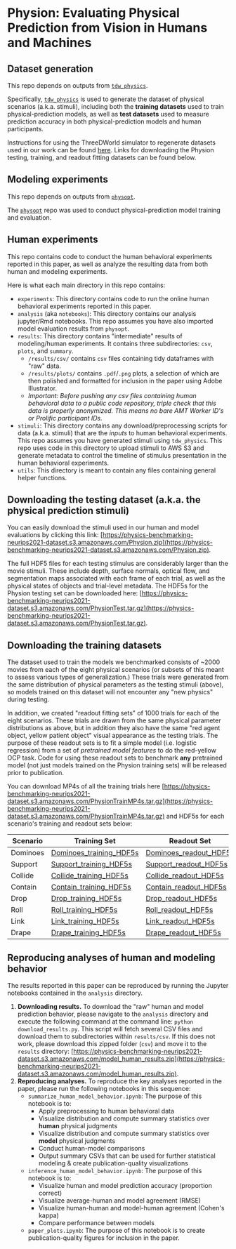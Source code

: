 # Physion: Evaluating Physical Prediction from Vision in Humans and Machines

## Dataset generation

This repo depends on outputs from [`tdw_physics`](https://github.com/neuroailab/tdw_physics).

Specifically, [`tdw_physics`](https://github.com/neuroailab/tdw_physics) is used to generate the dataset of physical scenarios (a.k.a. stimuli), including both the **training datasets** used to train physical-prediction models, as well as **test datasets** used to measure prediction accuracy in both physical-prediction models and human participants.

Instructions for using the ThreeDWorld simulator to regenerate datasets used in our work can be found [here](https://github.com/cogtoolslab/physics-benchmarking-neurips2021/tree/master/stimuli). Links for downloading the Physion testing, training, and readout fitting datasets can be found below.

## Modeling experiments
This repo depends on outputs from [`physopt`](https://github.com/neuroailab/physopt-physics-benchmarking).

The [`physopt`](https://github.com/neuroailab/physopt-physics-benchmarking) repo was used to conduct physical-prediction model training and evaluation. 

## Human experiments

This repo contains code to conduct the human behavioral experiments reported in this paper, as well as analyze the resulting data from both human and modeling experiments. 

Here is what each main directory in this repo contains:
- `experiments`: This directory contains code to run the online human behavioral experiments reported in this paper. 
- `analysis` (aka `notebooks`): This directory contains our analysis jupyter/Rmd notebooks. This repo assumes you have also imported model evaluation results from `physopt`. 
- `results`: This directory contains "intermediate" results of modeling/human experiments. It contains three subdirectories: `csv`, `plots`, and `summary`. 
	- `/results/csv/` contains `csv` files containing tidy dataframes with "raw" data. 
	- `/results/plots/` contains `.pdf`/`.png` plots, a selection of which are then polished and formatted for inclusion in the paper using Adobe Illustrator. 
	- *Important: Before pushing any csv files containing human behavioral data to a public code repository, triple check that this data is properly anonymized. This means no bare AMT Worker ID's or Prolific participant IDs.*
- `stimuli`: This directory contains any download/preprocessing scripts for data (a.k.a. stimuli) that are the _inputs_ to human behavioral experiments. This repo assumes you have generated stimuli using `tdw_physics`. This repo uses code in this directory to upload stimuli to AWS S3 and generate metadata to control the timeline of stimulus presentation in the human behavioral experiments.
- `utils`: This directory is meant to contain any files containing general helper functions. 

<!-- ## Reproducibility of results -->

<!-- ### Regenerating the dataset
To download the code used to generate the training and test datasets, please follow these instructions:
1. XXX
2. YYY
3. ZZZ

### Reproducing modeling experiments
To reproduce the model training and evaluation experiments, please follow these instructions:
1. XXX
2. YYY
3. ZZZ

### Reproducing human experiments
To reproduce the human behavioral experiments, please follow these instructions:
1. XXX
2. YYY
3. ZZZ
 -->
## Downloading the testing dataset (a.k.a. the physical prediction stimuli)
You can easily download the stimuli used in our human and model evaluations by clicking this link: [https://physics-benchmarking-neurips2021-dataset.s3.amazonaws.com/Physion.zip](https://physics-benchmarking-neurips2021-dataset.s3.amazonaws.com/Physion.zip).

The full HDF5 files for each testing stimulus are considerably larger than the movie stimuli. These include depth, surface normals, optical flow, and segmentation maps associated with each frame of each trial, as well as the physical states of objects and trial-level metadata. The HDF5s for the Physion testing set can be downloaded here: [https://physics-benchmarking-neurips2021-dataset.s3.amazonaws.com/PhysionTest.tar.gz](https://physics-benchmarking-neurips2021-dataset.s3.amazonaws.com/PhysionTest.tar.gz).

## Downloading the training datasets
The dataset used to train the models we benchmarked consists of ~2000 movies from each of the eight physical scenarios (or subsets of this meant to assess various types of generalization.) These trials were generated from the same distribution of physical parameters as the testing stimuli (above), so models trained on this dataset will not encounter any "new physics" during testing.

In addition, we created "readout fitting sets" of 1000 trials for each of the eight scenarios. These trials are drawn from the same physical parameter distributions as above, but in addition they also have the same "red agent object, yellow patient object" visual appearance as the testing trials. The purpose of these readout sets is to fit a simple model (i.e. logistic regression) from a set of _pretrained model features_ to do the red-yellow OCP task. Code for using these readout sets to benchmark **any** pretrained model (not just models trained on the Physion training sets) will be released prior to publication.

You can download MP4s of all the training trials here [https://physics-benchmarking-neurips2021-dataset.s3.amazonaws.com/PhysionTrainMP4s.tar.gz](https://physics-benchmarking-neurips2021-dataset.s3.amazonaws.com/PhysionTrainMP4s.tar.gz) and HDF5s for each scenario's training and readout sets below:

| Scenario | Training Set         | Readout Set       |
| -------- | -------------------- | ----------------- |
| Dominoes | [Dominoes_training_HDF5s](https://physics-benchmarking-neurips2021-dataset.s3.amazonaws.com/Dominoes_training_HDF5s.tar.gz) | [Dominoes_readout_HDF5s](https://physics-benchmarking-neurips2021-dataset.s3.amazonaws.com/Dominoes_readout_HDF5s.tar.gz)         |
| Support | [Support_training_HDF5s](https://physics-benchmarking-neurips2021-dataset.s3.amazonaws.com/Support_training_HDF5s.tar.gz) | [Support_readout_HDF5s](https://physics-benchmarking-neurips2021-dataset.s3.amazonaws.com/Support_readout_HDF5s.tar.gz)         |
| Collide | [Collide_training_HDF5s](https://physics-benchmarking-neurips2021-dataset.s3.amazonaws.com/Collide_training_HDF5s.tar.gz) | [Collide_readout_HDF5s](https://physics-benchmarking-neurips2021-dataset.s3.amazonaws.com/Collide_readout_HDF5s.tar.gz)         |
| Contain | [Contain_training_HDF5s](https://physics-benchmarking-neurips2021-dataset.s3.amazonaws.com/Contain_training_HDF5s.tar.gz) | [Contain_readout_HDF5s](https://physics-benchmarking-neurips2021-dataset.s3.amazonaws.com/Contain_readout_HDF5s.tar.gz)         |
| Drop | [Drop_training_HDF5s](https://physics-benchmarking-neurips2021-dataset.s3.amazonaws.com/Drop_training_HDF5s.tar.gz) | [Drop_readout_HDF5s](https://physics-benchmarking-neurips2021-dataset.s3.amazonaws.com/Drop_readout_HDF5s.tar.gz)         |
| Roll | [Roll_training_HDF5s](https://physics-benchmarking-neurips2021-dataset.s3.amazonaws.com/Roll_training_HDF5s.tar.gz) | [Roll_readout_HDF5s](https://physics-benchmarking-neurips2021-dataset.s3.amazonaws.com/Rollreadout_HDF5s.tar.gz)         |
| Link | [Link_training_HDF5s](https://physics-benchmarking-neurips2021-dataset.s3.amazonaws.com/Link_training_HDF5s.tar.gz) | [Link_readout_HDF5s](https://physics-benchmarking-neurips2021-dataset.s3.amazonaws.com/Link_readout_HDF5s.tar.gz)         |
| Drape | [Drape_training_HDF5s](https://physics-benchmarking-neurips2021-dataset.s3.amazonaws.com/Drape_training_HDF5s.tar.gz) | [Drape_readout_HDF5s](https://physics-benchmarking-neurips2021-dataset.s3.amazonaws.com/Drape_readout_HDF5s.tar.gz)         |

## Reproducing analyses of human and modeling behavior

The results reported in this paper can be reproduced by running the Jupyter notebooks contained in the `analysis` directory. 

1. **Downloading results.** To download the "raw" human and model prediction behavior, please navigate to the `analysis` directory and execute the following command at the command line: `python download_results.py`. This script will fetch several CSV files and download them to subdirectories within `results/csv`. If this does not work, please download this zipped folder (`csv`) and move it to the `results` directory: [https://physics-benchmarking-neurips2021-dataset.s3.amazonaws.com/model_human_results.zip](https://physics-benchmarking-neurips2021-dataset.s3.amazonaws.com/model_human_results.zip).
2. **Reproducing analyses.** To reproduce the key analyses reported in the paper, please run the following notebooks in this sequence:
	- `summarize_human_model_behavior.ipynb`: The purpose of this notebook is to:
		* Apply preprocessing to human behavioral data
		* Visualize distribution and compute summary statistics over **human** physical judgments
		* Visualize distribution and compute summary statistics over **model** physical judgments
		* Conduct human-model comparisons
		* Output summary CSVs that can be used for further statistical modeling & create publication-quality visualizations
	- `inference_human_model_behavior.ipynb`: The purpose of this notebook is to: 
		* Visualize human and model prediction accuracy (proportion correct)
		* Visualize average-human and model agreement (RMSE)
		* Visualize human-human and model-human agreement (Cohen's kappa)
		* Compare performance between models	
	- `paper_plots.ipynb`: The purpose of this notebook is to create publication-quality figures for inclusion in the paper.









